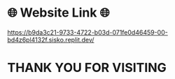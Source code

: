 # 🌐 Website Link 🌐 #
https://b9da3c21-9733-4722-b03d-071fe0d46459-00-bd4z6pl4132f.sisko.replit.dev/


# THANK YOU FOR VISITING #